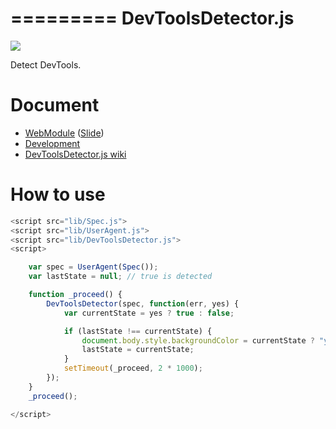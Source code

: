 =========
DevToolsDetector.js
=========

![](https://travis-ci.org/uupaa/DevToolsDetector.js.png)

Detect DevTools.

# Document

- [WebModule](https://github.com/uupaa/WebModule) ([Slide](http://uupaa.github.io/Slide/slide/WebModule/index.html))
- [Development](https://github.com/uupaa/WebModule/wiki/Development)
- [DevToolsDetector.js wiki](https://github.com/uupaa/DevToolsDetector.js/wiki/DevToolsDetector)


# How to use

```js
<script src="lib/Spec.js">
<script src="lib/UserAgent.js">
<script src="lib/DevToolsDetector.js">
<script>

    var spec = UserAgent(Spec());
    var lastState = null; // true is detected

    function _proceed() {
        DevToolsDetector(spec, function(err, yes) {
            var currentState = yes ? true : false;

            if (lastState !== currentState) {
                document.body.style.backgroundColor = currentState ? "yellow" : "blue";
                lastState = currentState;
            }
            setTimeout(_proceed, 2 * 1000);
        });
    }
    _proceed();

</script>
```
